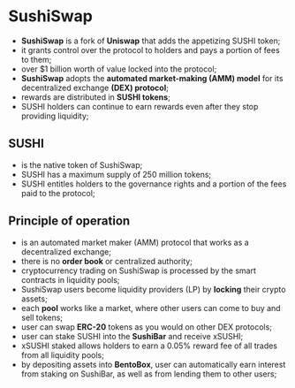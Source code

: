 # SushiSwap

- **SushiSwap** is a fork of **Uniswap** that adds the appetizing SUSHI token;
- it grants control over the protocol to holders and pays a portion of fees to them;
- over $1 billion worth of value locked into the protocol;
- **SushiSwap** adopts the **automated market-making (AMM) model** for its decentralized exchange **(DEX) protocol**;
- rewards are distributed in **SUSHI tokens**;
- SUSHI holders can continue to earn rewards even after they stop providing liquidity;

## SUSHI

- is the native token of SushiSwap;
- SUSHI has a maximum supply of 250 million tokens;
- SUSHI entitles holders to the governance rights and a portion of the fees paid to the protocol;

## Principle of operation

- is an automated market maker (AMM) protocol that works as a decentralized exchange;
- there is no **order book** or centralized authority;
- cryptocurrency trading on SushiSwap is processed by the smart contracts in liquidity pools;
- SushiSwap users become liquidity providers (LP) by **locking** their crypto assets;
- each **pool** works like a market, where other users can come to buy and sell tokens;
- user can swap **ERC-20** tokens as you would on other DEX protocols;
- user can stake SUSHI into the **SushiBar** and receive xSUSHI; 
- xSUSHI staked allows holders to earn a 0.05% reward fee of all trades from all liquidity pools;
- by depositing assets into **BentoBox**, user can automatically earn interest from staking on SushiBar, as well as from lending them to other users;